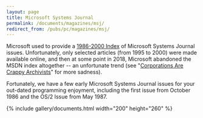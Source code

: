 ```yaml
---
layout: page
title: Microsoft Systems Journal
permalink: /documents/magazines/msj/
redirect_from: /pubs/pc/magazines/msj/
---
```


Microsoft used to provide a [1986-2000 Index](https://web.archive.org/web/20040711061240/http://www.microsoft.com/msj/backissues.aspx)
of Microsoft Systems Journal issues.  Unfortunately, only selected articles (from 1995 to 2000) were made available online, and then at some point in 2018,
Microsoft abandoned the MSDN index altogether -- an unfortunate trend (see "[Corporations Are Crappy Archivists](/blog/2017/10/13/)" for more sadness).

Fortunately, we have a few early Microsoft Systems Journal issues for your out-dated programming enjoyment, including the first issue from October 1986
and the OS/2 Issue from May 1987.

{% include gallery/documents.html width="200" height="260" %}
